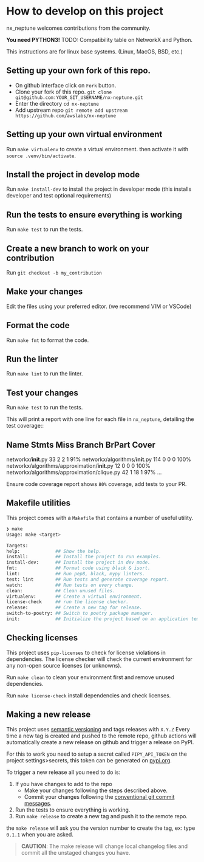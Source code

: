 # How to develop on this project

nx_neptune welcomes contributions from the community.

**You need PYTHON3!**
TODO: Compatibility table on NetworkX and Python.

This instructions are for linux base systems. (Linux, MacOS, BSD, etc.)
## Setting up your own fork of this repo.

- On github interface click on `Fork` button.
- Clone your fork of this repo. `git clone git@github.com:YOUR_GIT_USERNAME/nx-neptune.git`
- Enter the directory `cd nx-neptune`
- Add upstream repo `git remote add upstream https://github.com/awslabs/nx-neptune`

## Setting up your own virtual environment

Run `make virtualenv` to create a virtual environment.
then activate it with `source .venv/bin/activate`.

## Install the project in develop mode

Run `make install-dev` to install the project in developer mode (this installs developer and test optional requirements)

## Run the tests to ensure everything is working

Run `make test` to run the tests.

## Create a new branch to work on your contribution

Run `git checkout -b my_contribution`

## Make your changes

Edit the files using your preferred editor. (we recommend VIM or VSCode)

## Format the code

Run `make fmt` to format the code.

## Run the linter

Run `make lint` to run the linter.

## Test your changes

Run `make test` to run the tests.

This will print a report with one line for each file in `nx_neptune`,
detailing the test coverage::

  Name                                             Stmts   Miss Branch BrPart  Cover
  ----------------------------------------------------------------------------------
  networkx/__init__.py                                33      2      2      1    91%
  networkx/algorithms/__init__.py                    114      0      0      0   100%
  networkx/algorithms/approximation/__init__.py       12      0      0      0   100%
  networkx/algorithms/approximation/clique.py         42      1     18      1    97%
  ...


Ensure code coverage report shows `80%` coverage, add tests to your PR.

## Makefile utilities

This project comes with a `Makefile` that contains a number of useful utility.

```bash 
❯ make
Usage: make <target>

Targets:
help:             ## Show the help.
install:          ## Install the project to run examples.
install-dev:      ## Install the project in dev mode.
fmt:              ## Format code using black & isort.
lint:             ## Run pep8, black, mypy linters.
test: lint        ## Run tests and generate coverage report.
watch:            ## Run tests on every change.
clean:            ## Clean unused files.
virtualenv:       ## Create a virtual environment.
license-check     ## run the license checker.
release:          ## Create a new tag for release.
switch-to-poetry: ## Switch to poetry package manager.
init:             ## Initialize the project based on an application template.
```

## Checking licenses

This project uses `pip-licenses` to check for license violations in dependencies. The license checker will check
the current environment for any non-open source licenses (or unknowns).  

Run `make clean` to clean your environment first and remove unused dependencies.

Run `make license-check` install dependencies and check licenses.


## Making a new release

This project uses [semantic versioning](https://semver.org/) and tags releases with `X.Y.Z`
Every time a new tag is created and pushed to the remote repo, github actions will
automatically create a new release on github and trigger a release on PyPI.

For this to work you need to setup a secret called `PIPY_API_TOKEN` on the project settings>secrets, 
this token can be generated on [pypi.org](https://pypi.org/account/).

To trigger a new release all you need to do is:

1. If you have changes to add to the repo
    * Make your changes following the steps described above.
    * Commit your changes following the [conventional git commit messages](https://www.conventionalcommits.org/en/v1.0.0/).
2. Run the tests to ensure everything is working.
4. Run `make release` to create a new tag and push it to the remote repo.

the `make release` will ask you the version number to create the tag, ex: type `0.1.1` when you are asked.

> **CAUTION**:  The make release will change local changelog files and commit all the unstaged changes you have.

